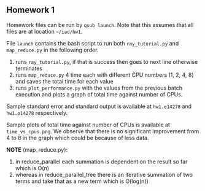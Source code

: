 ## Homework 1

Homework files can be run by `qsub launch`. Note that this assumes that all files are at location `~/iad/hw1`.

File `launch` contains the bash script to run both `ray_tutorial.py` and `map_reduce.py` in the following order.
1. runs `ray_tutorial.py`, if that is success then goes to next line otherwise terminates
2. runs `map_reduce.py` 4 time each with different CPU numbers (1, 2, 4, 8) and saves the total time for each value
3. runs `plot_performance.py` with the values from the previous batch execution and plots a graph of 
total time against number of CPUs.

Sample standard error and standard output is available at `hw1.e14278` and `hw1.o14278` respectively.

Sample plots of total time against number of CPUs is available at `time_vs_cpus.png`.
We observe that there is no significant improvement from 4 to 8 in the graph which could be because of less data.

**NOTE** (map_reduce.py): 
1. in reduce_parallel each summation is dependent on the result so far which is O(n)
2. whereas in reduce_parallel_tree there is an iterative summation of two terms 
and take that as a new term which is O(log(n))